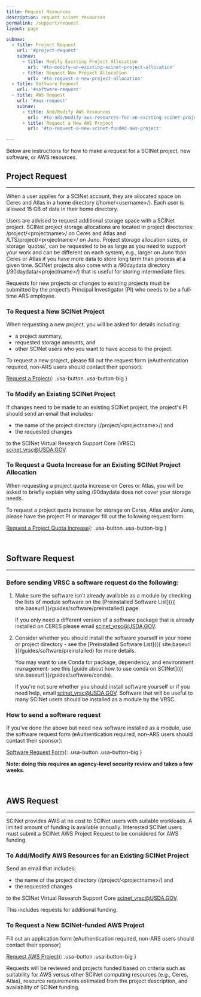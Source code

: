 ```yaml
---
title: Request Resources
description: request scinet resources
permalink: /support/request
layout: page

subnav:
  - title: Project Request
    url: '#project-request'
    subnav:
      - title: Modify Existing Project Allocation
        url: '#to-modify-an-existing-scinet-project-allocation'
      - title: Request New Project Allocation
        url: '#to-request-a-new-project-allocation'
  - title: Software Request
    url: '#software-request'
  - title: AWS Request
    url: '#aws-request'
    subnav: 
      - title: Add/Modify AWS Resources 
        url: '#to-add/modify-aws-resources-for-an-existing-scinet-project'
      - title: Request a New AWS Project 
        url: '#to-request-a-new-scinet-funded-aws-project'

---
```


Below are instructions for how to make a request for a SCINet project, new software, or AWS resources.

## Project Request
---

When a user applies for a SCINet account, they are allocated space on Ceres and Atlas in a home directory (/home/\<username>/). Each user is allowed 15 GB of data in their home directory.

Users are advised to request additional storage space with a SCINet project. SCINet project storage allocations are located in project directories: /project/\<projectname>/ on Ceres and Atlas and /LTS/project/\<projectname>/ on Juno. Project storage allocation sizes, or storage 'quotas', can be requested to be as large as you need to support your work and can be different on each system, e.g., larger on Juno than Ceres or Atlas if you have more data to store long term than process at a given time. SCINet projects also come with a /90daydata directory (/90daydata/\<projectname>/) that is useful for storing intermediate files.

Requests for new projects or changes to existing projects must be submitted by the project’s Principal Investigator (PI) who needs to be a full-time ARS employee. 

### To Request a New SCINet Project
When requesting a new project, you will be asked for details including:
* a project summary, 
* requested storage amounts, and
* other SCINet users who you want to have access to the project. 

To request a new project, please fill out the request form (eAuthentication required, non-ARS users should contact their sponsor):

[Request a Project](https://forms.office.com/g/wD9rYarVyn){: .usa-button .usa-button-big }

### To Modify an Existing SCINet Project
If changes need to be made to an existing SCINet project, the project's PI should send an email that includes:
* the name of the project directory (/project/\<projectname>/) and 
* the requested changes 

to the SCINet Virtual Research Support Core (VRSC) [scinet_vrsc@USDA.GOV](mailto:scinet_vrsc@USDA.GOV?subject=modify%20project%20allocation).

### To Request a Quota Increase for an Existing SCINet Project Allocation
When requesting a project quota increase on Ceres or Atlas, you will be asked to briefly explain why using /90daydata does not cover your storage needs.  

To request a project quota increase for storage on Ceres, Atlas and/or Juno, please have the project PI or manager fill out the following request form:

[Request a Project Quota Increase](https://forms.office.com/g/ntnKBzJiKx){: .usa-button .usa-button-big }



<br>

## Software Request
---
### Before sending VRSC a software request do the following:

1. Make sure the software isn't already available as a module by checking the lists of module software on the [Preinstalled Software List]({{ site.baseurl }}/guides/software/preinstalled) page.

   If you only need a different version of a software package that is already installed on CERES please email [scinet_vrsc@USDA.GOV](mailto:scinet_vrsc@USDA.GOV?subject=software%20request%20-%20add%20different%20version).

2. Consider whether you should install the software yourself in your home or project directory - see the [Preinstalled Software List]({{ site.baseurl }}/guides/software/preinstalled) for more details.

   You may want to use Conda for package, dependency, and environment management- see this [guide about how to use conda on SCINet]({{ site.baseurl }}/guides/software/conda).

   If you're not sure whether you should install software yourself or if you need help, email [scinet_vrsc@USDA.GOV](mailto:scinet_vrsc@USDA.GOV?subject=help%20with%20software). Software that will be useful to many SCINet users should be installed as a module by the VRSC.


### How to send a software request
If you've done the above but need new software installed as a module, use the software request form (eAuthentication required, non-ARS users should contact their sponsor):

[Software Request Form](https://apps.gov.powerapps.us/play/e/a3bf43b2-009c-43c2-9c4f-bcb2d87972fb/a/5b3265ab-3a98-4405-8557-01c1342690f7){: .usa-button .usa-button-big }

**Note: doing this requires an agency-level security review and takes a few weeks.**

<br>

## AWS Request
---
SCINet provides AWS at no cost to SCINet users with suitable workloads. A limited amount of funding is available annually. Interested SCINet users must submit a SCINet AWS Project Request to be considered for AWS funding.

### To Add/Modify AWS Resources for an Existing SCINet Project 
Send an email that includes:
* the name of the project directory (/project/\<projectname>/) and 
* the requested changes

to the SCINet Virtual Research Support Core [scinet_vrsc@USDA.GOV](mailto:scinet_vrsc@USDA.GOV?subject=add%20AWS%20to%20SCINet%20project). 

This includes requests for additional funding.


### To Request a New SCINet-funded AWS Project 
Fill out an application form (eAuthentication required, non-ARS users should contact their sponsor)

[Request AWS Project](https://usda-scinet.atlassian.net/servicedesk/customer/portal/4/group/13/create/63){: .usa-button .usa-button-big }

Requests will be reviewed and projects funded based on criteria such as suitability for AWS versus other SCINet computing resources (e.g., Ceres, Atlas), resource requirements estimated from the project description, and availability of SCINet funding.
